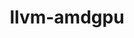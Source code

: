 ---
title: "llvm-amdgpu"
layout: cache
categories: [package, develop-2024-02-04]
meta: {"versions": ["5.4.3", "6.0.0"], "compilers": ["gcc@=11.1.0", "gcc@=11.4.0"], "oss": ["ubuntu20.04", "ubuntu22.04"], "platforms": ["linux"], "targets": ["x86_64_v3"], "stacks": ["data-vis-sdk", "e4s", "ml-linux-x86_64-rocm", "root"], "num_specs": 4, "num_specs_by_stack": {"root": 4, "data-vis-sdk": 1, "e4s": 2, "ml-linux-x86_64-rocm": 1}}
spec_details: [{"hash": "myhoiyqhdao74whmv2dzys54kipvwzjy", "compiler": "gcc@=11.1.0", "versions": ["6.0.0"], "os": "ubuntu20.04", "platform": "linux", "target": "x86_64_v3", "variants": ["build_system=cmake", "build_type=Release", "generator=ninja", "~ipo", "~link_llvm_dylib", "~llvm_dylib", "~openmp", "patches=53f9500", "+rocm-device-libs"], "stacks": ["root", "data-vis-sdk"], "size": "-", "tarball": "https://binaries.spack.io/releases/develop-2024-02-04/build_cache/linux-ubuntu20.04-x86_64_v3/gcc-11.1.0/llvm-amdgpu-6.0.0/linux-ubuntu20.04-x86_64_v3-gcc-11.1.0-llvm-amdgpu-6.0.0-myhoiyqhdao74whmv2dzys54kipvwzjy.spack"}, {"hash": "ilfhkg6okkghb7izg2dcycktv5m7frjz", "compiler": "gcc@=11.4.0", "versions": ["6.0.0"], "os": "ubuntu20.04", "platform": "linux", "target": "x86_64_v3", "variants": ["build_system=cmake", "build_type=Release", "generator=ninja", "~ipo", "~link_llvm_dylib", "~llvm_dylib", "~openmp", "patches=53f9500", "+rocm-device-libs"], "stacks": ["e4s", "root"], "size": "-", "tarball": "https://binaries.spack.io/releases/develop-2024-02-04/build_cache/linux-ubuntu20.04-x86_64_v3/gcc-11.4.0/llvm-amdgpu-6.0.0/linux-ubuntu20.04-x86_64_v3-gcc-11.4.0-llvm-amdgpu-6.0.0-ilfhkg6okkghb7izg2dcycktv5m7frjz.spack"}, {"hash": "qihoiqzegk3oo6hiiuw6qjtbwmgpaax6", "compiler": "gcc@=11.4.0", "versions": ["5.4.3"], "os": "ubuntu20.04", "platform": "linux", "target": "x86_64_v3", "variants": ["build_system=cmake", "build_type=Release", "generator=ninja", "~ipo", "~link_llvm_dylib", "~llvm_dylib", "~openmp", "patches=a08bbe1", "+rocm-device-libs"], "stacks": ["e4s", "root"], "size": "-", "tarball": "https://binaries.spack.io/releases/develop-2024-02-04/build_cache/linux-ubuntu20.04-x86_64_v3/gcc-11.4.0/llvm-amdgpu-5.4.3/linux-ubuntu20.04-x86_64_v3-gcc-11.4.0-llvm-amdgpu-5.4.3-qihoiqzegk3oo6hiiuw6qjtbwmgpaax6.spack"}, {"hash": "yogaag4gk65hflayhwdmtlajclkcmnhu", "compiler": "gcc@=11.4.0", "versions": ["6.0.0"], "os": "ubuntu22.04", "platform": "linux", "target": "x86_64_v3", "variants": ["build_system=cmake", "build_type=Release", "generator=ninja", "~ipo", "~link_llvm_dylib", "~llvm_dylib", "~openmp", "patches=53f9500", "+rocm-device-libs"], "stacks": ["root", "ml-linux-x86_64-rocm"], "size": "-", "tarball": "https://binaries.spack.io/releases/develop-2024-02-04/build_cache/linux-ubuntu22.04-x86_64_v3/gcc-11.4.0/llvm-amdgpu-6.0.0/linux-ubuntu22.04-x86_64_v3-gcc-11.4.0-llvm-amdgpu-6.0.0-yogaag4gk65hflayhwdmtlajclkcmnhu.spack"}]
---